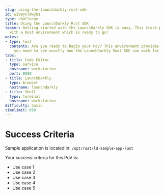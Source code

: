 ```yaml
---
slug: using-the-launchdarkly-rust-sdk
id: wib9yxlmwybs
type: challenge
title: Using the LaunchDarkly Rust SDK
teaser: Getting started with the LaunchDarkly SDK is easy. This track provides you
  with a Rust environment which is ready to go!
notes:
- type: text
  contents: Are you ready to begin your PoV? This environment provides you with everything
    you need to see exactly how the LaunchDarkly Rust SDK can work for you.
tabs:
- title: Code Editor
  type: service
  hostname: workstation
  port: 8080
- title: LaunchDarkly
  type: browser
  hostname: launchdarkly
- title: Shell
  type: terminal
  hostname: workstation
difficulty: basic
timelimit: 600
---
```

# Success Criteria

Sample application is located in:
`/opt/rust/ld-sample-app-rust`

Your success criteria for this PoV is:
* Use case 1
* Use case 2
* Use case 3
* Use case 4
* Use case 5
